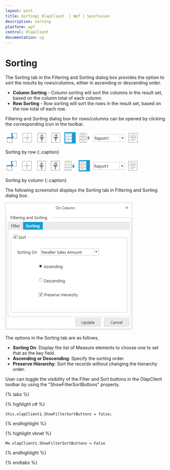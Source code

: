 ```yaml
---
layout: post
title: Sorting| OlapClient  | Wpf | Syncfusion
description: sorting
platform: wpf
control: OlapClient 
documentation: ug
---
```


# Sorting

The Sorting tab in the Filtering and Sorting dialog box provides the option to sort the results by rows/columns, either in ascending or descending order.

* **Column Sorting** - Column sorting will sort the columns in the result set, based on the column total of each column.
* **Row Sorting** - Row sorting will sort the rows in the result set, based on the row total of each row.

Filtering and Sorting dialog box for rows/columns can be opened by clicking the corresponding icon in the toolbar.

![](Sorting_images/Sorting_img1.png)

Sorting by row
{:.caption}

![](Sorting_images/Sorting_img2.png)

Sorting by column
{:.caption}

The following screenshot displays the Sorting tab in Filtering and Sorting dialog box.

![](Sorting_images/Sorting_img3.png)

The options in the Sorting tab are as follows, 

* **Sorting On**: Display the list of Measure elements to choose one to set that as the key field.
* **Ascending or Descending**: Specify the sorting order.
* **Preserve Hierarchy**: Sort the records without changing the hierarchy order.

User can toggle the visibility of the Filter and Sort buttons in the OlapClient toolbar by using the "ShowFilterSortButtons" property. 

{% tabs %} 

{% highlight c# %}  

    this.olapClient1.ShowFilterSortButtons = false;

{% endhighlight %} 

{% highlight vbnet %} 

    Me.olapClient1.ShowFilterSortButtons = False

{% endhighlight %}
 
{% endtabs %}